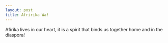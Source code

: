 ```yaml
---
layout: post
title: Afririka Wa!
---
```


Afirika lives in our heart, it is a spirit that binds us together home and in the diaspora! 

